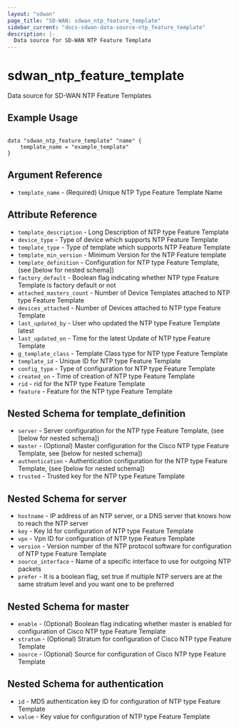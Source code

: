 ```yaml
---
layout: "sdwan"
page_title: "SD-WAN: sdwan_ntp_feature_template"
sidebar_current: "docs-sdwan-data-source-ntp_feature_template"
description: |-
  Data source for SD-WAN NTP Feature Template
---
```


# sdwan_ntp_feature_template #
Data source for SD-WAN NTP Feature Templates

## Example Usage ##

```hcl

data "sdwan_ntp_feature_template" "name" {
    template_name = "example_template"
}

```


## Argument Reference ##

* `template_name` - (Required) Unique NTP Type Feature Template Name

## Attribute Reference ##

* `template_description` - Long Description of NTP type Feature Template
* `device_type` - Type of device which supports NTP Feature Template
* `template_type` - Type of template which supports NTP Feature Template
* `template_min_version` - Minimum Version for the NTP Feature template
* `template_definition` - Configuration for NTP type Feature Template, (see [below for nested schema])
* `factory_default` - Boolean flag indicating whether NTP type Feature Template is factory default or not
* `attached_masters_count` - Number of Device Templates attached to NTP type Feature Template
* `devices_attached` - Number of Devices attached to NTP type Feature Template
* `last_updated_by` - User who updated the NTP type Feature Template latest
* `last_updated_on` - Time for the latest Update of NTP type Feature Template
* `g_template_class` - Template Class type for NTP type Feature Template
* `template_id` - Unique ID for NTP type Feature Template
* `config_type` - Type of configuration for NTP type Feature Template
* `created_on` - Time of creation of NTP type Feature Template
* `rid` - rid for the NTP type Feature Template
* `feature` - Feature for the NTP type Feature Template

## Nested Schema for template_definition
* `server` - Server configuration for the NTP type Feature Template, (see [below for nested schema])
* `master` - (Optional) Master configuration for the Cisco NTP type Feature Template, see [below for nested schema])
* `authentication` - Authentication configuration for the NTP type Feature Template, (see [below for nested schema])
* `trusted` - Trusted key for the NTP type Feature Template

## Nested Schema for server
* `hostname` - IP address of an NTP server, or a DNS server that knows how to reach the NTP server
* `key` - Key Id for configuration of NTP type Feature Template
* `vpn` - Vpn ID for configuration of NTP type Feature Template
* `version` - Version number of the NTP protocol software for configuration of NTP type Feature Template
* `source_interface` - Name of a specific interface to use for outgoing NTP packets
* `prefer` - It is a boolean flag, set true if multiple NTP servers are at the same stratum level and you want one to be preferred

## Nested Schema for master
* `enable` - (Optional) Boolean flag indicating whether master is enabled for configuration of Cisco NTP type Feature Template
* `stratum` - (Optional) Stratum for configuration of Cisco NTP type Feature Template 
* `source` - (Optional) Source for configuration of Cisco NTP type Feature Template

## Nested Schema for authentication
* `id` - MD5 authentication key ID for configuration of NTP type Feature Template
* `value` - Key value for configuration of NTP type Feature Template